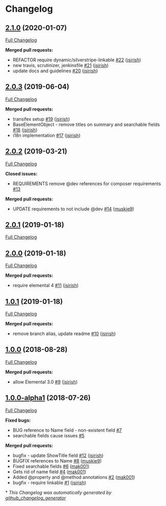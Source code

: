 # Changelog

## [2.1.0](https://github.com/dynamic/silverstripe-elemental-baseobject/tree/2.1.0) (2020-01-07)

[Full Changelog](https://github.com/dynamic/silverstripe-elemental-baseobject/compare/2.0.3...2.1.0)

**Merged pull requests:**

- REFACTOR require dynamic/silverstripe-linkable [\#22](https://github.com/dynamic/silverstripe-elemental-baseobject/pull/22) ([jsirish](https://github.com/jsirish))
- new travis, scrutinizer, jenkinsfile [\#21](https://github.com/dynamic/silverstripe-elemental-baseobject/pull/21) ([jsirish](https://github.com/jsirish))
- update docs and guidelines [\#20](https://github.com/dynamic/silverstripe-elemental-baseobject/pull/20) ([jsirish](https://github.com/jsirish))

## [2.0.3](https://github.com/dynamic/silverstripe-elemental-baseobject/tree/2.0.3) (2019-06-04)

[Full Changelog](https://github.com/dynamic/silverstripe-elemental-baseobject/compare/2.0.2...2.0.3)

**Merged pull requests:**

- transifex setup [\#19](https://github.com/dynamic/silverstripe-elemental-baseobject/pull/19) ([jsirish](https://github.com/jsirish))
- BaseElementObject - remove titles on summary and searchable fields [\#18](https://github.com/dynamic/silverstripe-elemental-baseobject/pull/18) ([jsirish](https://github.com/jsirish))
- i18n implementation [\#17](https://github.com/dynamic/silverstripe-elemental-baseobject/pull/17) ([jsirish](https://github.com/jsirish))

## [2.0.2](https://github.com/dynamic/silverstripe-elemental-baseobject/tree/2.0.2) (2019-03-21)

[Full Changelog](https://github.com/dynamic/silverstripe-elemental-baseobject/compare/2.0.1...2.0.2)

**Closed issues:**

- REQUIREMENTS remove @dev references for composer requirements [\#13](https://github.com/dynamic/silverstripe-elemental-baseobject/issues/13)

**Merged pull requests:**

- UPDATE requirements to not include @dev [\#14](https://github.com/dynamic/silverstripe-elemental-baseobject/pull/14) ([muskie9](https://github.com/muskie9))

## [2.0.1](https://github.com/dynamic/silverstripe-elemental-baseobject/tree/2.0.1) (2019-01-18)

[Full Changelog](https://github.com/dynamic/silverstripe-elemental-baseobject/compare/2.0.0...2.0.1)

## [2.0.0](https://github.com/dynamic/silverstripe-elemental-baseobject/tree/2.0.0) (2019-01-18)

[Full Changelog](https://github.com/dynamic/silverstripe-elemental-baseobject/compare/1.0.1...2.0.0)

**Merged pull requests:**

- require elemental 4 [\#11](https://github.com/dynamic/silverstripe-elemental-baseobject/pull/11) ([jsirish](https://github.com/jsirish))

## [1.0.1](https://github.com/dynamic/silverstripe-elemental-baseobject/tree/1.0.1) (2019-01-18)

[Full Changelog](https://github.com/dynamic/silverstripe-elemental-baseobject/compare/1.0.0...1.0.1)

**Merged pull requests:**

- remove branch alias, update readme [\#10](https://github.com/dynamic/silverstripe-elemental-baseobject/pull/10) ([jsirish](https://github.com/jsirish))

## [1.0.0](https://github.com/dynamic/silverstripe-elemental-baseobject/tree/1.0.0) (2018-08-28)

[Full Changelog](https://github.com/dynamic/silverstripe-elemental-baseobject/compare/1.0.0-alpha1...1.0.0)

**Merged pull requests:**

- allow Elemental 3.0 [\#9](https://github.com/dynamic/silverstripe-elemental-baseobject/pull/9) ([jsirish](https://github.com/jsirish))

## [1.0.0-alpha1](https://github.com/dynamic/silverstripe-elemental-baseobject/tree/1.0.0-alpha1) (2018-07-26)

[Full Changelog](https://github.com/dynamic/silverstripe-elemental-baseobject/compare/b8149eeec6d9230786aae9c35522bcbec8cfe407...1.0.0-alpha1)

**Fixed bugs:**

- BUG reference to Name field - non-existent field [\#7](https://github.com/dynamic/silverstripe-elemental-baseobject/issues/7)
- searchable fields cause issues [\#5](https://github.com/dynamic/silverstripe-elemental-baseobject/issues/5)

**Merged pull requests:**

- bugfix - update ShowTitle field [\#12](https://github.com/dynamic/silverstripe-elemental-baseobject/pull/12) ([jsirish](https://github.com/jsirish))
- BUGFIX references to Name [\#8](https://github.com/dynamic/silverstripe-elemental-baseobject/pull/8) ([muskie9](https://github.com/muskie9))
- Fixed searchable fields [\#6](https://github.com/dynamic/silverstripe-elemental-baseobject/pull/6) ([mak001](https://github.com/mak001))
- Gets rid of name field [\#4](https://github.com/dynamic/silverstripe-elemental-baseobject/pull/4) ([mak001](https://github.com/mak001))
- Added @property and @method annotations [\#2](https://github.com/dynamic/silverstripe-elemental-baseobject/pull/2) ([mak001](https://github.com/mak001))
- bugfix - require linkable [\#1](https://github.com/dynamic/silverstripe-elemental-baseobject/pull/1) ([jsirish](https://github.com/jsirish))



\* *This Changelog was automatically generated by [github_changelog_generator](https://github.com/github-changelog-generator/github-changelog-generator)*
